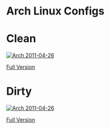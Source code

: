 Arch Linux Configs
=============

Clean
=============
<a href='http://ompldr.org/vOGZraA' target='_blank'>![Arch 2011-04-26](http://ompldr.org/vOGZraA)</a>
<p><a href='http://ompldr.org/vOGZraA' target='_blank'>Full Version</a></p>

Dirty
=============
<a href='http://ompldr.org/vOGZrag' target='blank'>![Arch 2011-04-26](http://ompldr.org/vOGZrag)</a>
<p><a href='http://ompldr.org/vOGZrag' target='_blank'>Full Version</a></p>
